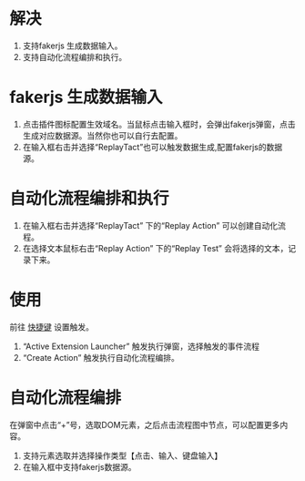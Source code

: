# 解决
1. 支持fakerjs 生成数据输入。
2. 支持自动化流程编排和执行。

# fakerjs 生成数据输入
1. 点击插件图标配置生效域名。当鼠标点击输入框时，会弹出fakerjs弹窗，点击生成对应数据源。当然你也可以自行去配置。
2. 在输入框右击并选择“ReplayTact”也可以触发数据生成,配置fakerjs的数据源。

# 自动化流程编排和执行
1.  在输入框右击并选择“ReplayTact” 下的“Replay Action” 可以创建自动化流程。
2. 在选择文本鼠标右击“Replay Action” 下的“Replay Test” 会将选择的文本，记录下来。
# 使用
前往 [快捷键](chrome://extensions/shortcuts) 设置触发。
1.  “Active Extension Launcher” 触发执行弹窗，选择触发的事件流程
2.  “Create Action” 触发执行自动化流程编排。

# 自动化流程编排
在弹窗中点击“+”号，选取DOM元素，之后点击流程图中节点，可以配置更多内容。
1. 支持元素选取并选择操作类型【点击、输入、键盘输入】
2. 在输入框中支持fakerjs数据源。